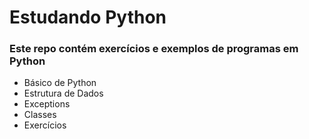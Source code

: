 # Estudando Python

### Este repo contém exercícios e exemplos de programas em Python

-   Básico de Python
-   Estrutura de Dados
-   Exceptions
-   Classes
-   Exercícios
